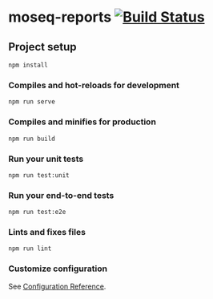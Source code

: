 # moseq-reports [![Build Status](https://github.com/tischfieldlab/moseq-reports/actions/workflows/build.yaml/badge.svg)](https://github.com/tischfieldlab/moseq-reports/actions/workflows/build.yaml)

## Project setup
```
npm install
```

### Compiles and hot-reloads for development
```
npm run serve
```

### Compiles and minifies for production
```
npm run build
```

### Run your unit tests
```
npm run test:unit
```

### Run your end-to-end tests
```
npm run test:e2e
```

### Lints and fixes files
```
npm run lint
```

### Customize configuration
See [Configuration Reference](https://cli.vuejs.org/config/).
